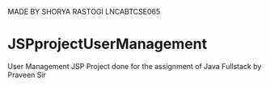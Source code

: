 
MADE BY SHORYA RASTOGI LNCABTCSE065

# JSPprojectUserManagement
User Management JSP Project done for the assignment of Java Fullstack by Praveen Sir
